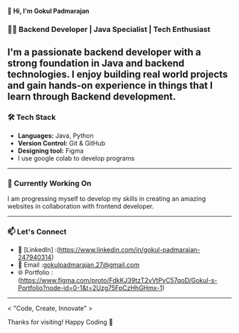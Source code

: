  👋 **Hi, I'm Gokul Padmarajan**

### 🧑‍💻 Backend Developer | Java Specialist | Tech Enthusiast

I'm a passionate backend developer with a strong foundation in Java and backend technologies. I enjoy building real world projects and gain hands-on experience 
in things that I learn through Backend development.
---

### 🛠️ Tech Stack

- **Languages:** Java, Python
- **Version Control:** Git & GitHub
- **Designing tool:** Figma
- I use google colab to develop programs 

---

### 📌 Currently Working On

I am progressing myself to develop my skills in creating an amazing websites in collaboration with frontend developer.

---

### 📫 Let's Connect

- 💼 [LinkedIn] :(https://www.linkedin.com/in/gokul-padmarajan-247940314)
- 💌 Email :gokulpadmarajan.27@gmail.com
- 🌐 Portfolio :(https://www.figma.com/proto/FdkKJ39tzT2vVtPvC57qoD/Gokul-s-Portfolio?node-id=0-1&t=2Uzg75FpCzHhGHmx-1)

---
< "Code, Create, Innovate" >

Thanks for visiting! Happy Coding 🚀
